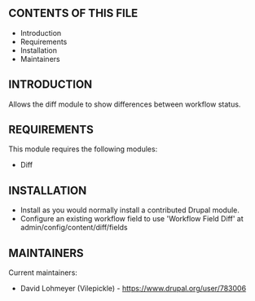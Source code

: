CONTENTS OF THIS FILE
---------------------
   
 * Introduction
 * Requirements
 * Installation
 * Maintainers

INTRODUCTION
------------

Allows the diff module to show differences between workflow status.


REQUIREMENTS
------------

This module requires the following modules:

 * Diff


INSTALLATION
------------

 * Install as you would normally install a contributed Drupal module.
 * Configure an existing workflow field to use 'Workflow Field Diff' at
    admin/config/content/diff/fields


MAINTAINERS
-----------

Current maintainers:
 * David Lohmeyer (Vilepickle) - https://www.drupal.org/user/783006
